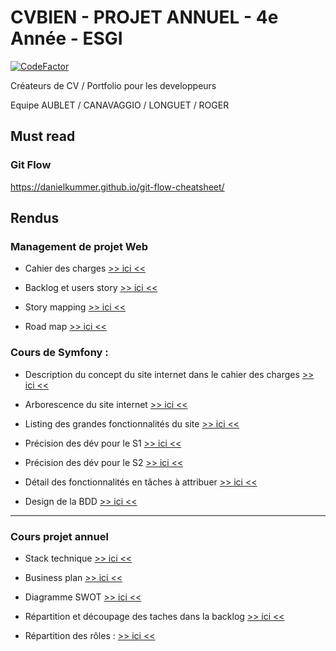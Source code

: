 # CVBIEN - PROJET ANNUEL - 4e Année - ESGI

[![CodeFactor](https://www.codefactor.io/repository/github/javabetterthanphp/cvbien/badge)](https://www.codefactor.io/repository/github/javabetterthanphp/cvbien)

Créateurs de CV / Portfolio pour les developpeurs 

Equipe AUBLET / CANAVAGGIO / LONGUET / ROGER

## Must read

### Git Flow

https://danielkummer.github.io/git-flow-cheatsheet/

## Rendus

### Management de projet Web

- Cahier des charges [>> ici <<](https://github.com/JavaBetterThanPHP/CVbien/blob/master/other/Cahier_des_charges.md)

- Backlog et users story [>> ici <<](https://github.com/JavaBetterThanPHP/CVbien/issues)

- Story mapping [>> ici <<](https://github.com/JavaBetterThanPHP/CVbien/blob/master/other/Diagrams/StoryMapping/StoryMappingCVbien.svg)

- Road map [>> ici <<](https://github.com/JavaBetterThanPHP/CVbien/blob/master/other/Diagrams/RoadMap/RoadMapPDF.pdf)

### Cours de Symfony :

- Description du concept du site internet dans le cahier des charges [>> ici <<](https://github.com/JavaBetterThanPHP/CVbien/blob/master/other/Cahier_des_charges.md#1-pr%C3%A9sentation-g%C3%A9n%C3%A9rale-du-projet)

- Arborescence du site internet [>> ici <<](https://github.com/JavaBetterThanPHP/CVbien/blob/master/other/Arborescence.png)

- Listing des grandes fonctionnalités du site [>> ici <<](https://github.com/JavaBetterThanPHP/CVbien/blob/master/other/Cahier_des_charges.md#124-fonctionnalit%C3%A9s-principales)

- Précision des dév pour le S1 [>> ici <<](https://github.com/JavaBetterThanPHP/CVbien/projects/6)

- Précision des dév pour le S2 [>> ici <<](https://github.com/JavaBetterThanPHP/CVbien/projects/7)

- Détail des fonctionnalités en tâches à attribuer [>> ici <<](https://github.com/JavaBetterThanPHP/CVbien/projects/2)

- Design de la BDD [>> ici <<](https://github.com/JavaBetterThanPHP/CVbien/blob/master/other/Diagrams/DB/BDD_CVBIEN.pdf)

--- 

### Cours projet annuel

- Stack technique [>> ici <<](https://github.com/JavaBetterThanPHP/CVbien/blob/master/other/Cahier_des_charges.md#32-stack-technique)

- Business plan [>> ici <<](https://github.com/JavaBetterThanPHP/CVbien/blob/master/other/Business_plan.md)

- Diagramme SWOT [>> ici <<](https://github.com/JavaBetterThanPHP/CVbien/blob/master/other/Diagrams/Swot/SWOT.pdf)

- Répartition et découpage des taches dans la backlog [>> ici <<](https://github.com/JavaBetterThanPHP/CVbien/projects/2)

- Répartition des rôles : [>> ici <<](https://github.com/JavaBetterThanPHP/CVbien/blob/master/other/Business_plan.md#notre-%C3%A9quipe)

